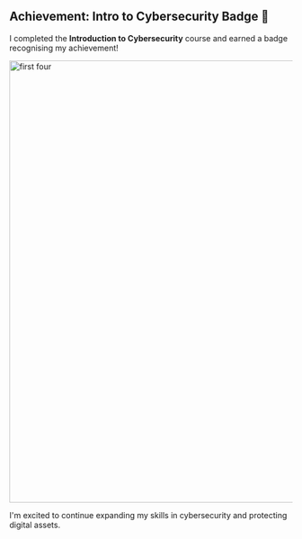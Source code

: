 ## Achievement: Intro to Cybersecurity Badge 🎉

I completed the **Introduction to Cybersecurity** course and earned a badge recognising my achievement!




<img width="1253" height="786" alt="first four" src="https://github.com/user-attachments/assets/040ce3dc-9687-4aa4-9335-fd793ab1ec64" />








I'm excited to continue expanding my skills in cybersecurity and protecting digital assets.
